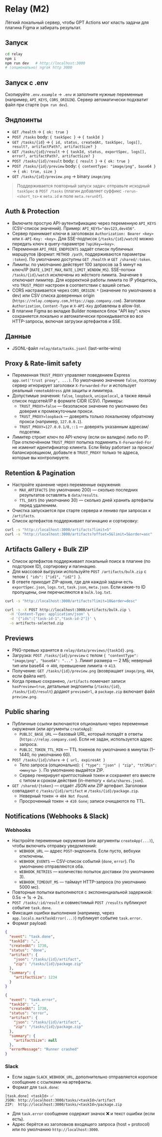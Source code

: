 # Relay (M2)

Лёгкий локальный сервер, чтобы GPT Actions мог класть задачи для плагина Figma и забирать результат.

## Запуск
```bash
cd relay
npm i
npm run dev   # http://localhost:3000
# (опционально) ngrok http 3000
```

## Запуск с .env

Скопируйте `.env.example` → `.env` и заполните нужные переменные (например, `API_KEYS`, `CORS_ORIGIN`).
Сервер автоматически подхватит файл при старте (`npm run dev`).

## Эндпоинты
- `GET /health` → `{ ok: true }`
- `POST /tasks` body: `{ taskSpec }` → `{ taskId }`
- `GET /tasks/{id}` → `{ id, status, createdAt, taskSpec, logs[], result?, artifactPath?, artifactSize? }`
- `GET /tasks/{id}/result` → `{ taskId, status, exportSpec, logs[], error?, artifactPath?, artifactSize? }`
- `POST /tasks/{id}/result` body: `{ result }` → `{ ok: true }`
- `POST /tasks/{id}/preview` body: `{ contentType: "image/png", base64 }` → `{ ok: true, size }`
- `GET /tasks/{id}/preview.png` → binary `image/png`

> Поддерживается повторный запуск задач: отправьте исходный `taskSpec` в `POST /tasks` (плагин добавляет суффикс `-rerun-<short_ts>` к `meta.id` и поле `meta.rerunOf`).

## Auth & Protection

- Включите простую API-аутентификацию через переменную `API_KEYS` (CSV-список значений). Пример: `API_KEYS="dev123,dev456"`.
- Сервер принимает ключи в заголовках `Authorization: Bearer <key>` или `X-API-Key: <key>`. Для SSE-подписок (`/tasks/{id}/watch`) можно передать ключ в query-параметре `?apiKey=<key>`.
- Переменная `API_FREE_ENDPOINTS` задаёт список публичных маршрутов (формат: `METHOD /path`, поддерживаются параметры `:token`). По умолчанию доступны `GET /health` и `GET /shared/:token`.
- Лимиты: по умолчанию действует 100 запросов за 5 минут на ключ/IP (`RATE_LIMIT_MAX`, `RATE_LIMIT_WINDOW_MS`). SSE-потоки `/tasks/{id}/watch` исключены из жёсткого лимита. Значение `0` отключает лимитер. Для корректной работы лимита по IP убедитесь, что `TRUST_PROXY` настроен в соответствии с вашей сетью.
- CORS настраивается через `CORS_ORIGIN`: `*` (значение по умолчанию в dev) или CSV списка доверенных origin (`https://relay.company.com,https://app.company.com`). Заголовки `Authorization`, `Content-Type` и `X-API-Key` добавлены в allow-list.
- В плагине Figma во вкладке Builder появился блок “API key”: ключ сохраняется локально и автоматически прокидывается во все HTTP-запросы, включая загрузки артефактов и SSE.

## Данные
- JSONL-файл `relay/data/tasks.jsonl` (last-write-wins)

## Proxy & Rate-limit safety

- Переменная `TRUST_PROXY` управляет поведением Express `app.set('trust proxy', ...)`. По умолчанию значение `false`, поэтому сервер игнорирует заголовки `X-Forwarded-For` и использует реальный `remoteAddress` для защиты и лимитера.
- Допустимые значения: `false`, `loopback`, `uniquelocal`, а также явный список подсетей/IP в формате CIDR (CSV). Примеры:
  - `TRUST_PROXY=false` — безопасное значение по умолчанию без доверия к промежуточным прокси.
  - `TRUST_PROXY=loopback` — доверять только локальному обратному прокси (например, `127.0.0.1`).
  - `TRUST_PROXY=127.0.0.1/8,::1` — доверять указанным адресам/подсетям.
- Лимитер строит ключ по API-ключу (если он валиден) либо по IP. При отключённом `TRUST_PROXY` попытка подменить `X-Forwarded-For` не изменит идентификатор клиента. Если Relay работает за прокси/балансировщиком, добавьте в `TRUST_PROXY` только те адреса, которые вы контролируете.

## Retention & Pagination

- Настройте хранение через переменные окружения:
  - `MAX_ARTIFACTS` (по умолчанию 200) — сколько последних результатов оставлять в `data/results`.
  - `TTL_DAYS` (по умолчанию 30) — сколько дней хранить артефакты перед удалением.
- Очистка запускается при старте сервера и лениво при запросах к `/artifacts`.
- Список артефактов поддерживает пагинацию и сортировку:

```bash
curl -s "http://localhost:3000/artifacts?limit=5"
curl -s "http://localhost:3000/artifacts?offset=5&limit=5&order=asc"
```

## Artifacts Gallery + Bulk ZIP

- Список артефактов поддерживает локальный поиск в плагине (по подстроке ID), сортировку и пагинацию.
- Для массовой выгрузки используйте `POST /artifacts/bulk.zip` с телом `{ "ids": ["id1", "id2"] }`.
- В ответе приходит ZIP-архив, где для каждой задачи есть `exportSpec.json`, `logs.txt`, `task.json`, `meta.json`. Если какие-то ID пропущены, они перечисляются в `bulk.log.txt`.

```bash
curl -s "http://localhost:3000/artifacts?limit=10&order=desc"

curl -s -X POST http://localhost:3000/artifacts/bulk.zip \
  -H 'Content-Type: application/json' \
  -d '{"ids":["task-id-1","task-id-2"]}' \
  -o artifacts-selected.zip
```

## Previews

- PNG-превью хранятся в `relay/data/previews/{taskId}.png`.
- Загрузка: `POST /tasks/{id}/preview` с телом `{ "contentType": "image/png", "base64": "..." }`. Лимит размера — 2 МБ; неверный тип или base64 → `400`, превышение лимита → `413`.
- Получение: `GET /tasks/{id}/preview.png` (возвращает `image/png`, `404`, если файла нет).
- Когда превью сохранено, `/artifacts` помечает записи `hasPreview=true`, детальные эндпоинты (`/tasks/{id}`, `/tasks/{id}/result`) додают `previewUrl`, а `package.zip` включает файл `preview.png`.

## Public sharing

- Публичные ссылки включаются опционально через переменные окружения (или аргументы `createApp`):
  - `PUBLIC_BASE_URL` — базовый URL, который попадёт в ответы (`https://relay.company.com`). Если не задан, используется адрес запроса.
  - `PUBLIC_TOKEN_TTL_MIN` — TTL токенов по умолчанию в минутах (1–1440, по умолчанию 60).
- `POST /tasks/{id}/share` → `{ url, expiresAt }`
  - Тело запроса (опционально): `{ "type": "json" | "zip", "ttlMin": <минуты> }`. По умолчанию выдаётся ZIP.
  - Сервер генерирует криптостойкий токен и сохраняет его вместе с типом и сроком действия (in-memory + `data/shares.json`).
- `GET /shared/{token}` — отдаёт JSON или ZIP артефакт. Заголовки совпадают с `/tasks/{id}/artifact` и `/tasks/{id}/package.zip`.
  - Неверный токен → `404 Not Found`.
  - Просроченный токен → `410 Gone`; записи очищаются по TTL.

## Notifications (Webhooks & Slack)

### Webhooks

- Настройте переменные окружения (или аргументы `createApp(...)`), чтобы включить отправку уведомлений:
  - `WEBHOOK_URL` — адрес `POST`-эндпоинта. Если пусто, вебхуки отключены.
  - `WEBHOOK_EVENTS` — CSV-список событий (`done`, `error`). По умолчанию отправляются оба.
  - `WEBHOOK_RETRIES` — количество попыток доставки (по умолчанию 3).
  - `WEBHOOK_TIMEOUT_MS` — таймаут HTTP-запроса (по умолчанию 5000 мс).
- Повторные попытки выполняются с экспоненциальной задержкой: 0.5s → 1s → 2s.
- `POST /tasks/:id/result` и совместимый `POST /results` публикуют событие `task.done`.
- Фиксация ошибки выполнения (например, через `app.locals.markTaskError(...)`) публикует событие `task.error`.
- Формат payload:

```json
{
  "event": "task.done",
  "taskId": "…",
  "createdAt": 1730,
  "status": "done",
  "artifact": {
    "json": "/tasks/{id}/artifact",
    "zip": "/tasks/{id}/package.zip"
  },
  "summary": {
    "artifactSize": 1234
  }
}
```

```json
{
  "event": "task.error",
  "taskId": "…",
  "createdAt": 1730,
  "status": "error",
  "artifact": {
    "json": "/tasks/{id}/artifact",
    "zip": "/tasks/{id}/package.zip"
  },
  "summary": {
    "artifactSize": null
  },
  "errorMessage": "Runner crashed"
}
```

### Slack

- Если задан `SLACK_WEBHOOK_URL`, дополнительно отправляется короткое сообщение с ссылками на артефакты.
- Формат для `task.done`:

```
[task.done] <taskId> ✅
JSON: http://localhost:3000/tasks/<taskId>/artifact
ZIP:  http://localhost:3000/tasks/<taskId>/package.zip
```

- Для `task.error` сообщение содержит значок ❌ и текст ошибки (если есть).
- Адрес берётся из заголовков входящего запроса (host + protocol) или по умолчанию `http://localhost:3000`.
